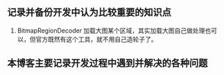 ## 记录并备份开发中认为比较重要的知识点
1. BitmapRegionDecoder
  加载大图某个区域，其实加载大图自己做处理也可以，但官方既然有这个工具，就不用自己造轮子了。
  
## 本博客主要记录开发过程中遇到并解决的各种问题

